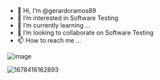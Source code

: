- 👋 Hi, I’m @gerardoramos89
- 👀 I’m interested in Software Testing 
- 🌱 I’m currently learning ...
- 💞️ I’m looking to collaborate on Software Testing 
- 📫 How to reach me ...

![image](https://user-images.githubusercontent.com/57040617/224823782-a6f1ea95-3f08-46ba-8c27-5fe750efe3ca.png)

![1678416162893](https://user-images.githubusercontent.com/57040617/224823183-93aa6397-abaa-4f0c-8bb4-5fdd4bd22462.gif)

